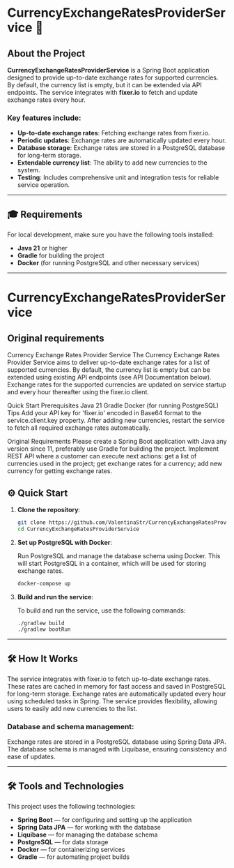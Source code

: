 # CurrencyExchangeRatesProviderService 🚀

## About the Project
**CurrencyExchangeRatesProviderService** is a Spring Boot application designed to provide up-to-date exchange rates for supported currencies. By default, the currency list is empty, but it can be extended via API endpoints. The service integrates with **fixer.io** to fetch and update exchange rates every hour.

### Key features include:
- **Up-to-date exchange rates**: Fetching exchange rates from fixer.io.
- **Periodic updates**: Exchange rates are automatically updated every hour.
- **Database storage**: Exchange rates are stored in a PostgreSQL database for long-term storage.
- **Extendable currency list**: The ability to add new currencies to the system.
- **Testing**: Includes comprehensive unit and integration tests for reliable service operation.

---

## 🎓 Requirements
For local development, make sure you have the following tools installed:
- **Java 21** or higher
- **Gradle** for building the project
- **Docker** (for running PostgreSQL and other necessary services)

---
# CurrencyExchangeRatesProviderService 


## Original requirements

Currency Exchange Rates Provider Service
The Currency Exchange Rates Provider Service aims to deliver up-to-date exchange rates for a list of supported currencies. By default, the currency list is empty but can be extended using existing API endpoints (see API Documentation below). Exchange rates for the supported currencies are updated on service startup and every hour thereafter using the fixer.io client.
 
Quick Start
Prerequisites
Java 21
Gradle
Docker (for running PostgreSQL)
Tips
Add your API key for 'fixer.io' encoded in Base64 format to the service.client.key property.
After adding new currencies, restart the service to fetch all required exchange rates automatically.
 
Original Requirements
Please create a Spring Boot application with Java any version since 11, preferably use Gradle for building the project. Implement REST API where a customer can execute next actions:
get a list of currencies used in the project;
get exchange rates for a currency;
add new currency for getting exchange rates.

## ⚙️ Quick Start

1. **Clone the repository**:

   ```bash
   git clone https://github.com/ValentinaStr/CurrencyExchangeRatesProviderService.git
   cd CurrencyExchangeRatesProviderService

2. **Set up PostgreSQL with Docker**:

   Run PostgreSQL and manage the database schema using Docker. This will start PostgreSQL in a container, which will be used for storing exchange rates.

   ```bash
   docker-compose up

3. **Build and run the service**:

   To build and run the service, use the following commands:

   ```bash
   ./gradlew build
   ./gradlew bootRun

---

## 🛠️ How It Works

The service integrates with fixer.io to fetch up-to-date exchange rates. These rates are cached in memory for fast access and saved in PostgreSQL for long-term storage. Exchange rates are automatically updated every hour using scheduled tasks in Spring. The service provides flexibility, allowing users to easily add new currencies to the list.

### Database and schema management:
Exchange rates are stored in a PostgreSQL database using Spring Data JPA. The database schema is managed with Liquibase, ensuring consistency and ease of updates.

---

## 🛠️ Tools and Technologies

This project uses the following technologies:
- **Spring Boot** — for configuring and setting up the application
- **Spring Data JPA** — for working with the database
- **Liquibase** — for managing the database schema
- **PostgreSQL** — for data storage
- **Docker** — for containerizing services
- **Gradle** — for automating project builds
